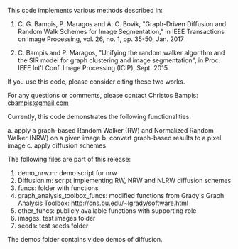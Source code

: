 This code implements various methods described in:

1. C. G. Bampis, P. Maragos and A. C. Bovik, "Graph-Driven Diffusion 
and Random Walk Schemes for Image Segmentation," in IEEE Transactions
on Image Processing, vol. 26, no. 1, pp. 35-50, Jan. 2017

2. C. Bampis and P. Maragos, "Unifying the random walker algorithm and
the SIR model for graph clustering and image segmentation", in Proc.
IEEE Int'l Conf. Image Processing (ICIP), Sept. 2015.

If you use this code, please consider citing these two works.

For any questions or comments, please contact Christos Bampis: cbampis@gmail.com

Currently, this code demonstrates the following functionalities:

a. apply a graph-based Random Walker (RW) and Normalized Random Walker (NRW)
on a given image
b. convert graph-based results to a pixel image
c. apply diffusion schemes

The following files are part of this release:

1. demo_nrw.m: demo script for nrw
2. Diffusion.m: script implementing RW, NRW and NLRW diffusion schemes
3. funcs: folder with functions
4. graph_analysis_toolbox_funcs: modified functions from Grady's Graph Analysis Toolbox:
http://cns.bu.edu/~lgrady/software.html
5. other_funcs: publicly available functions with supporting role
6. images: test images folder
7. seeds: test seeds folder

The demos folder contains video demos of diffusion.